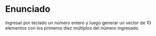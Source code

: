 # Enunciado

Ingresar por teclado un número entero y luego generar un vector de 10 elementos con los primeros diez múltiplos del número ingresado.
